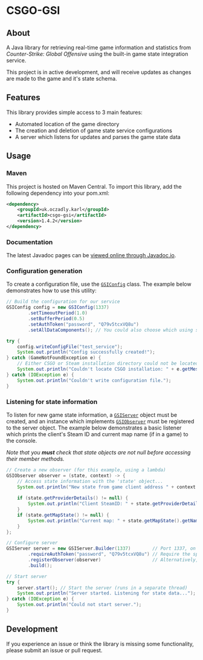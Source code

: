 # CSGO-GSI
## About
A Java library for retrieving real-time game information and statistics from *Counter-Strike: Global Offensive* using
the built-in game state integration service.

This project is in active development, and will receive updates as changes are made to the game and it's state schema.

## Features
This library provides simple access to 3 main features:
- Automated location of the game directory
- The creation and deletion of game state service configurations
- A server which listens for updates and parses the game state data

## Usage
### Maven
This project is hosted on Maven Central. To import this library, add the following dependency into your pom.xml:
```xml
<dependency>
    <groupId>uk.oczadly.karl</groupId>
    <artifactId>csgo-gsi</artifactId>
    <version>1.4.2</version>
</dependency>
```

### Documentation
The latest Javadoc pages can be [viewed online through Javadoc.io](https://www.javadoc.io/doc/uk.oczadly.karl/csgo-gsi).

### Configuration generation
To create a configuration file, use the [`GSIConfig`](https://www.javadoc.io/doc/uk.oczadly.karl/csgo-gsi/latest/uk/oczadly/karl/csgsi/config/GSIConfig.html)
 class. The example below demonstrates how to use this utility:

```java
// Build the configuration for our service
GSIConfig config = new GSIConfig(1337)
        .setTimeoutPeriod(1.0)
        .setBufferPeriod(0.5)
        .setAuthToken("password", "Q79v5tcxVQ8u")
        .setAllDataComponents(); // You could also choose which using setDataComponents(...)

try {
    config.writeConfigFile("test_service");
    System.out.println("Config successfully created!");
} catch (GameNotFoundException e) {
    // Either CSGO or Steam installation directory could not be located
    System.out.println("Couldn't locate CSGO installation: " + e.getMessage());
} catch (IOException e) {
    System.out.println("Couldn't write configuration file.");
}
```

### Listening for state information
To listen for new game state information, a [`GSIServer`](https://www.javadoc.io/doc/uk.oczadly.karl/csgo-gsi/latest/uk/oczadly/karl/csgsi/GSIServer.html)
object must be created, and an instance which implements [`GSIObserver`](https://www.javadoc.io/doc/uk.oczadly.karl/csgo-gsi/latest/uk/oczadly/karl/csgsi/GSIObserver.html)
must be registered to the server object. The example below demonstrates a basic listener which prints the client's
 Steam ID and current map name (if in a game) to the console.

*Note that you **must** check that state objects are not null before accessing their member methods.*
```java
// Create a new observer (for this example, using a lambda)
GSIObserver observer = (state, context) -> {
    // Access state information with the 'state' object...
    System.out.println("New state from game client address " + context.getAddress().getHostAddress());
    
    if (state.getProviderDetails() != null) {
        System.out.println("Client SteamID: " + state.getProviderDetails().getClientSteamId());
    }
    if (state.getMapState() != null) {
        System.out.println("Current map: " + state.getMapState().getName());
    }
};

// Configure server
GSIServer server = new GSIServer.Builder(1337)        // Port 1337, on all network interfaces
        .requireAuthToken("password", "Q79v5tcxVQ8u") // Require the specified password
        .registerObserver(observer)                   // Alternatively, you can call this on the GSIServer dynamically
        .build();

// Start server
try {
    server.start(); // Start the server (runs in a separate thread)
    System.out.println("Server started. Listening for state data...");
} catch (IOException e) {
    System.out.println("Could not start server.");
}
```

## Development
If you experience an issue or think the library is missing some functionality, please submit an issue or pull request.